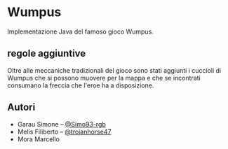# Wumpus
Implementazione Java del famoso gioco Wumpus.

## regole aggiuntive
Oltre alle meccaniche tradizionali del gioco sono stati aggiunti i cuccioli di Wumpus che si possono muovere per la mappa e che se incontrati consumano la freccia che l'eroe ha a disposizione. 


## Autori
- Garau Simone – [@Simo93-rgb](https://github.com/Simo93-rgb)
- Melis Filiberto – [@trojanhorse47](https://github.com/trojanhorse47)
- Mora Marcello

